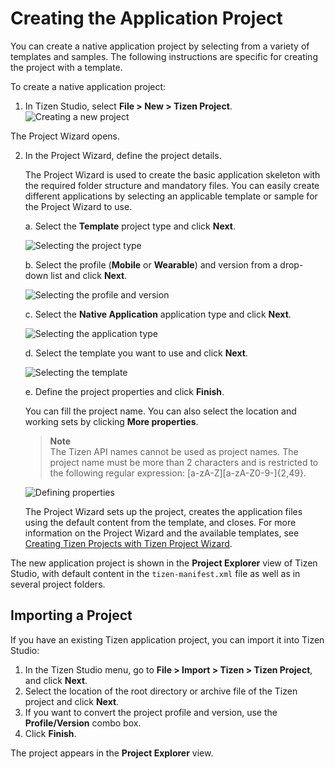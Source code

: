 # Creating the Application Project

You can create a native application project by selecting from a variety of templates and samples. The following instructions are specific for creating the project with a template.

To create a native application project:

1. In Tizen Studio, select **File > New > Tizen Project**.  
![Creating a new project](media/create_project_1.png)

 The Project Wizard opens.

2. In the Project Wizard, define the project details.

   The Project Wizard is used to create the basic application skeleton with the required folder structure and mandatory files. You can easily create different applications by selecting an applicable template or sample for the Project Wizard to use.

   a. Select the **Template** project type and click **Next**.

      ![Selecting the project type](media/create_project_wizard_type.png)

   b. Select the profile (**Mobile** or **Wearable**) and version from a drop-down list and click **Next**.

      ![Selecting the profile and version](media/create_project_wizard_version_wearable.png)

   c. Select the **Native Application** application type and click **Next**.

      ![Selecting the application type](media/create_project_wizard_app_wearable.png)

   d. Select the template you want to use and click **Next**.

      ![Selecting the template](media/create_project_wizard_template_wn.png)

   e. Define the project properties and click **Finish**.

      You can fill the project name. You can also select the location and working sets by clicking **More properties**.

      > **Note**  
      > The Tizen API names cannot be used as project names. The project name must be more than 2 characters and is restricted to the following regular expression: [a-zA-Z][a-zA-Z0-9-]{2,49}.

      ![Defining properties](media/create_project_wizard_properties_wn.png)

      The Project Wizard sets up the project, creates the application files using the default content from the template, and closes. For more information on the Project Wizard and the available templates, see [Creating Tizen Projects with Tizen Project Wizard](../../../tizen-studio/native-tools/project-wizard.md).

The new application project is shown in the **Project Explorer** view of Tizen Studio, with default content in the `tizen-manifest.xml` file as well as in several project folders.

## Importing a Project

If you have an existing Tizen application project, you can import it into Tizen Studio:

1. In the Tizen Studio menu, go to **File > Import > Tizen > Tizen Project**, and click **Next**.
2. Select the location of the root directory or archive file of the Tizen project and click **Next**.
3. If you want to convert the project profile and version, use the **Profile/Version** combo box.
4. Click **Finish**.

The project appears in the **Project Explorer** view.
